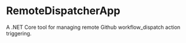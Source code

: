 # RemoteDispatcherApp
A .NET Core tool for managing remote Github workflow_dispatch action triggering.
